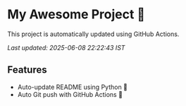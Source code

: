 # My Awesome Project 🚀

This project is automatically updated using GitHub Actions.

_Last updated: 2025-06-08 22:22:43 IST_

## Features
- Auto-update README using Python 🐍
- Auto Git push with GitHub Actions 🤖
